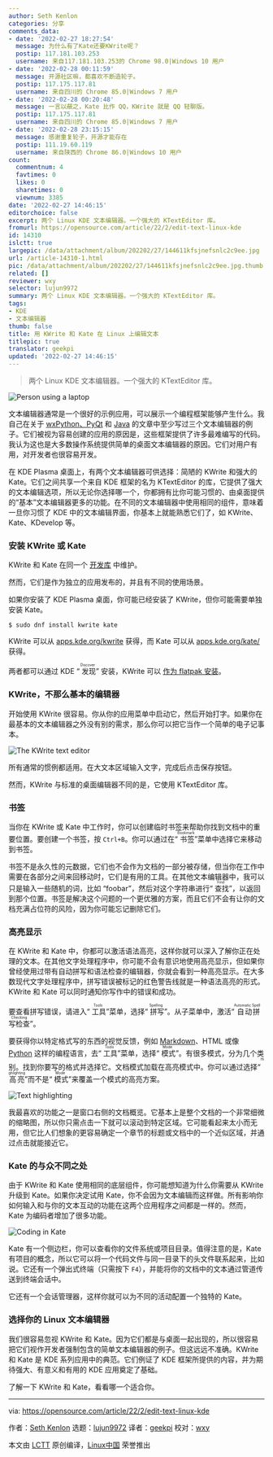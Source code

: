 ```yaml
---
author: Seth Kenlon
categories: 分享
comments_data:
- date: '2022-02-27 18:27:54'
  message: 为什么有了Kate还要KWrite呢？
  postip: 117.181.103.253
  username: 来自117.181.103.253的 Chrome 98.0|Windows 10 用户
- date: '2022-02-28 00:11:59'
  message: 开源社区嘛，都喜欢不断造轮子。
  postip: 117.175.117.81
  username: 来自四川的 Chrome 85.0|Windows 7 用户
- date: '2022-02-28 00:20:48'
  message: 一言以蔽之，Kate 比作 QQ，KWrite 就是 QQ 轻聊版。
  postip: 117.175.117.81
  username: 来自四川的 Chrome 85.0|Windows 7 用户
- date: '2022-02-28 23:15:15'
  message: 感谢重复轮子，开源才能存在
  postip: 111.19.60.119
  username: 来自陕西的 Chrome 86.0|Windows 10 用户
count:
  commentnum: 4
  favtimes: 0
  likes: 0
  sharetimes: 0
  viewnum: 3385
date: '2022-02-27 14:46:15'
editorchoice: false
excerpt: 两个 Linux KDE 文本编辑器。一个强大的 KTextEditor 库。
fromurl: https://opensource.com/article/22/2/edit-text-linux-kde
id: 14310
islctt: true
largepic: /data/attachment/album/202202/27/144611kfsjnefsnlc2c9ee.jpg
url: /article-14310-1.html
pic: /data/attachment/album/202202/27/144611kfsjnefsnlc2c9ee.jpg.thumb.jpg
related: []
reviewer: wxy
selector: lujun9972
summary: 两个 Linux KDE 文本编辑器。一个强大的 KTextEditor 库。
tags:
- KDE
- 文本编辑器
thumb: false
title: 用 KWrite 和 Kate 在 Linux 上编辑文本
titlepic: true
translator: geekpi
updated: '2022-02-27 14:46:15'
---
```



> 
> 两个 Linux KDE 文本编辑器。一个强大的 KTextEditor 库。
> 
> 
> 


![](/data/attachment/album/202202/27/144611kfsjnefsnlc2c9ee.jpg "Person using a laptop")


文本编辑器通常是一个很好的示例应用，可以展示一个编程框架能够产生什么。我自己在关于 [wxPython、PyQt](https://opensource.com/article/17/4/pyqt-versus-wxpython) 和 [Java](https://opensource.com/article/20/12/write-your-own-text-editor) 的文章中至少写过三个文本编辑器的例子。它们被视为容易创建的应用的原因是，这些框架提供了许多最难编写的代码。我认为这也是大多数操作系统提供简单的桌面文本编辑器的原因。它们对用户有用，对开发者也很容易开发。


在 KDE Plasma 桌面上，有两个文本编辑器可供选择：简陋的 KWrite 和强大的 Kate。它们之间共享一个来自 KDE 框架的名为 KTextEditor 的库，它提供了强大的文本编辑选项，所以无论你选择哪一个，你都拥有比你可能习惯的、由桌面提供的“基本”文本编辑器更多的功能。在不同的文本编辑器中使用相同的组件，意味着一旦你习惯了 KDE 中的文本编辑界面，你基本上就能熟悉它们了，如 KWrite、Kate、KDevelop 等。


### 安装 KWrite 或 Kate


KWrite 和 Kate 在同一个 [开发库](https://invent.kde.org/utilities/kate) 中维护。


然而，它们是作为独立的应用发布的，并且有不同的使用场景。


如果你安装了 KDE Plasma 桌面，你可能已经安装了 KWrite，但你可能需要单独安装 Kate。



```
$ sudo dnf install kwrite kate

```

KWrite 可以从 [apps.kde.org/kwrite](http://apps.kde.org/kwrite) 获得，而 Kate 可以从 [apps.kde.org/kate/](https://apps.kde.org/kate) 获得。


两者都可以通过 KDE “<ruby> 发现 <rt>  Discover </rt></ruby>” 安装，KWrite 可以 [作为 flatpak 安装](https://opensource.com/article/21/11/install-flatpak-linux)。


### KWrite，不那么基本的编辑器


开始使用 KWrite 很容易。你从你的应用菜单中启动它，然后开始打字。如果你在最基本的文本编辑器之外没有别的需求，那么你可以把它当作一个简单的电子记事本。


![The KWrite text editor](/data/attachment/album/202202/27/144617c8hc1zofe1dd8zfh.jpg "The KWrite text editor")


所有通常的惯例都适用。在大文本区域输入文字，完成后点击保存按钮。


然而，KWrite 与标准的桌面编辑器不同的是，它使用 KTextEditor 库。


### 书签


当你在 KWrite 或 Kate 中工作时，你可以创建临时书签来帮助你找到文档中的重要位置。要创建一个书签，按 `Ctrl+B`。你可以通过在“<ruby> 书签 <rt>  Bookmark </rt></ruby>”菜单中选择它来移动到书签。


书签不是永久性的元数据，它们也不会作为文档的一部分被存储，但当你在工作中需要在各部分之间来回移动时，它们是有用的工具。在其他文本编辑器中，我可以只是输入一些随机的词，比如 “foobar”，然后对这个字符串进行“<ruby> 查找 <rt>  Find </rt></ruby>”，以返回到那个位置。书签是解决这个问题的一个更优雅的方案，而且它们不会有让你的文档充满占位符的风险，因为你可能忘记删除它们。


### 高亮显示


在 KWrite 和 Kate 中，你都可以激活语法高亮，这样你就可以深入了解你正在处理的文本。在其他文字处理程序中，你可能不会有意识地使用高亮显示，但如果你曾经使用过带有自动拼写和语法检查的编辑器，你就会看到一种高亮显示。在大多数现代文字处理程序中，拼写错误被标记的红色警告线就是一种语法高亮的形式。KWrite 和 Kate 可以同时通知你写作中的错误和成功。


要查看拼写错误，请进入“<ruby> 工具 <rt>  Tools </rt></ruby>”菜单，选择“<ruby> 拼写 <rt>  Spelling </rt> <rt> </rt></ruby>”。从子菜单中，激活“<ruby> 自动拼写检查 <rt>  Automatic Spell Checking </rt></ruby>”。


要获得你以特定格式写的东西的视觉反馈，例如 [Markdown](https://opensource.com/article/19/9/introduction-markdown)、HTML 或像 [Python](https://opensource.com/article/17/10/python-101) 这样的编程语言，去“<ruby> 工具 <rt>  Tools </rt></ruby>”菜单，选择“<ruby> 模式 <rt>  Mode </rt></ruby>”。有很多模式，分为几个类别。找到你要写的格式并选择它。文档模式加载在高亮模式中。你可以通过选择“<ruby> 高亮 <rt>  Highlighting </rt></ruby>”而不是“<ruby> 模式 <rt>  Mode </rt></ruby>”来覆盖一个模式的高亮方案。


![Text highlighting](/data/attachment/album/202202/27/144618vqkbnm3qzm11dqkl.jpg "Text highlighting")


我最喜欢的功能之一是窗口右侧的文档概览。它基本上是整个文档的一个非常细微的缩略图，所以你只需点击一下就可以滚动到特定区域。它可能看起来太小而无用，但它比人们想象的更容易确定一个章节的标题或文档中的一个近似区域，并通过点击就能接近它。


### Kate 的与众不同之处


由于 KWrite 和 Kate 使用相同的底层组件，你可能想知道为什么你需要从 KWrite 升级到 Kate。如果你决定试用 Kate，你不会因为文本编辑而这样做。所有影响你如何输入和与你的文本互动的功能在这两个应用程序之间都是一样的。然而，Kate 为编码者增加了很多功能。


![Coding in Kate](/data/attachment/album/202202/27/144618ulhyffs7hhfbfzbx.jpg "Coding in Kate")


Kate 有一个侧边栏，你可以查看你的文件系统或项目目录。值得注意的是，Kate 有项目的概念，所以它可以将一个代码文件与同一目录下的头文件联系起来，比如说。它还有一个弹出式终端（只需按下 `F4`），并能将你的文档中的文本通过管道传送到终端会话中。


它还有一个会话管理器，这样你就可以为不同的活动配置一个独特的 Kate。


### 选择你的 Linux 文本编辑器


我们很容易忽视 KWrite 和 Kate。因为它们都是与桌面一起出现的，所以很容易把它们视作开发者强制包含的简单文本编辑器的例子。但这远远不准确。KWrite 和 Kate 是 KDE 系列应用中的典范。它们例证了 KDE 框架所提供的内容，并为期待强大、有意义和有用的 KDE 应用奠定了基础。


了解一下 KWrite 和 Kate，看看哪一个适合你。




---


via: <https://opensource.com/article/22/2/edit-text-linux-kde>


作者：[Seth Kenlon](https://opensource.com/users/seth) 选题：[lujun9972](https://github.com/lujun9972) 译者：[geekpi](https://github.com/geekpi) 校对：[wxy](https://github.com/wxy)


本文由 [LCTT](https://github.com/LCTT/TranslateProject) 原创编译，[Linux中国](https://linux.cn/) 荣誉推出